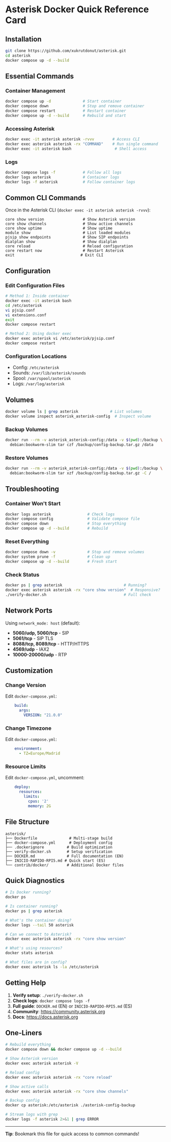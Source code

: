 # Asterisk Docker Quick Reference Card

## Installation

```bash
git clone https://github.com/xukrutdonut/asterisk.git
cd asterisk
docker compose up -d --build
```

## Essential Commands

### Container Management
```bash
docker compose up -d              # Start container
docker compose down               # Stop and remove container
docker compose restart            # Restart container
docker compose up -d --build      # Rebuild and start
```

### Accessing Asterisk
```bash
docker exec -it asterisk asterisk -rvvv        # Access CLI
docker exec asterisk asterisk -rx "COMMAND"    # Run single command
docker exec -it asterisk bash                   # Shell access
```

### Logs
```bash
docker compose logs -f            # Follow all logs
docker logs asterisk              # Container logs
docker logs -f asterisk           # Follow container logs
```

## Common CLI Commands

Once in the Asterisk CLI (`docker exec -it asterisk asterisk -rvvv`):

```
core show version                 # Show Asterisk version
core show channels                # Show active channels
core show uptime                  # Show uptime
module show                       # List loaded modules
pjsip show endpoints              # Show SIP endpoints
dialplan show                     # Show dialplan
core reload                       # Reload configuration
core restart now                  # Restart Asterisk
exit                             # Exit CLI
```

## Configuration

### Edit Configuration Files
```bash
# Method 1: Inside container
docker exec -it asterisk bash
cd /etc/asterisk
vi pjsip.conf
vi extensions.conf
exit
docker compose restart

# Method 2: Using docker exec
docker exec asterisk vi /etc/asterisk/pjsip.conf
docker compose restart
```

### Configuration Locations
- Config: `/etc/asterisk`
- Sounds: `/var/lib/asterisk/sounds`
- Spool: `/var/spool/asterisk`
- Logs: `/var/log/asterisk`

## Volumes

```bash
docker volume ls | grep asterisk              # List volumes
docker volume inspect asterisk_asterisk-config  # Inspect volume
```

### Backup Volumes
```bash
docker run --rm -v asterisk_asterisk-config:/data -v $(pwd):/backup \
  debian:bookworm-slim tar czf /backup/config-backup.tar.gz /data
```

### Restore Volumes
```bash
docker run --rm -v asterisk_asterisk-config:/data -v $(pwd):/backup \
  debian:bookworm-slim tar xzf /backup/config-backup.tar.gz -C /
```

## Troubleshooting

### Container Won't Start
```bash
docker logs asterisk                # Check logs
docker compose config               # Validate compose file
docker compose down                 # Stop everything
docker compose up -d --build        # Rebuild
```

### Reset Everything
```bash
docker compose down -v              # Stop and remove volumes
docker system prune -f              # Clean up
docker compose up -d --build        # Fresh start
```

### Check Status
```bash
docker ps | grep asterisk                           # Running?
docker exec asterisk asterisk -rx "core show version"  # Responsive?
./verify-docker.sh                                  # Full check
```

## Network Ports

Using `network_mode: host` (default):
- **5060/udp, 5060/tcp** - SIP
- **5061/tcp** - SIP TLS
- **8088/tcp, 8089/tcp** - HTTP/HTTPS
- **4569/udp** - IAX2
- **10000-20000/udp** - RTP

## Customization

### Change Version
Edit `docker-compose.yml`:
```yaml
    build:
      args:
        VERSION: "21.0.0"
```

### Change Timezone
Edit `docker-compose.yml`:
```yaml
    environment:
      - TZ=Europe/Madrid
```

### Resource Limits
Edit `docker-compose.yml`, uncomment:
```yaml
    deploy:
      resources:
        limits:
          cpus: '2'
          memory: 2G
```

## File Structure

```
asterisk/
├── Dockerfile              # Multi-stage build
├── docker-compose.yml      # Deployment config
├── .dockerignore          # Build optimization
├── verify-docker.sh       # Setup verification
├── DOCKER.md              # Full documentation (EN)
├── INICIO-RAPIDO-RPI5.md # Quick start (ES)
└── contrib/docker/        # Additional Docker files
```

## Quick Diagnostics

```bash
# Is Docker running?
docker ps

# Is container running?
docker ps | grep asterisk

# What's the container doing?
docker logs --tail 50 asterisk

# Can we connect to Asterisk?
docker exec asterisk asterisk -rx "core show version"

# What's using resources?
docker stats asterisk

# What files are in config?
docker exec asterisk ls -la /etc/asterisk
```

## Getting Help

1. **Verify setup**: `./verify-docker.sh`
2. **Check logs**: `docker compose logs -f`
3. **Full guide**: `DOCKER.md` (EN) or `INICIO-RAPIDO-RPI5.md` (ES)
4. **Community**: https://community.asterisk.org
5. **Docs**: https://docs.asterisk.org

## One-Liners

```bash
# Rebuild everything
docker compose down && docker compose up -d --build

# Show Asterisk version
docker exec asterisk asterisk -V

# Reload config
docker exec asterisk asterisk -rx "core reload"

# Show active calls
docker exec asterisk asterisk -rx "core show channels"

# Backup config
docker cp asterisk:/etc/asterisk ./asterisk-config-backup

# Stream logs with grep
docker logs -f asterisk 2>&1 | grep ERROR
```

---

**Tip**: Bookmark this file for quick access to common commands!
